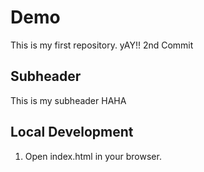 # Demo
This is my first repository. yAY!!
2nd Commit

## Subheader

This is my subheader HAHA

## Local Development

1) Open index.html in your browser.

